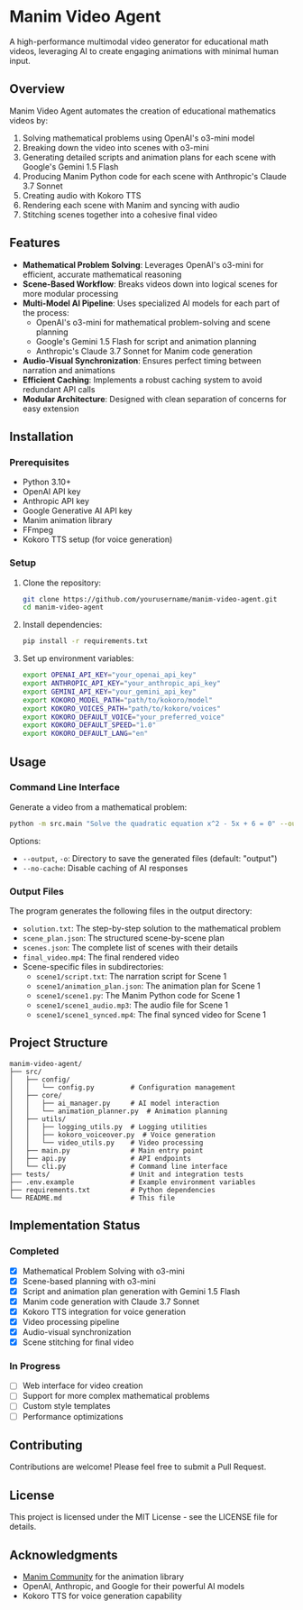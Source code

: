 # Manim Video Agent

A high-performance multimodal video generator for educational math videos, leveraging AI to create engaging animations with minimal human input.

## Overview

Manim Video Agent automates the creation of educational mathematics videos by:

1. Solving mathematical problems using OpenAI's o3-mini model
2. Breaking down the video into scenes with o3-mini
3. Generating detailed scripts and animation plans for each scene with Google's Gemini 1.5 Flash
4. Producing Manim Python code for each scene with Anthropic's Claude 3.7 Sonnet
5. Creating audio with Kokoro TTS
6. Rendering each scene with Manim and syncing with audio
7. Stitching scenes together into a cohesive final video

## Features

- **Mathematical Problem Solving**: Leverages OpenAI's o3-mini for efficient, accurate mathematical reasoning
- **Scene-Based Workflow**: Breaks videos down into logical scenes for more modular processing
- **Multi-Model AI Pipeline**: Uses specialized AI models for each part of the process:
  - OpenAI's o3-mini for mathematical problem-solving and scene planning
  - Google's Gemini 1.5 Flash for script and animation planning
  - Anthropic's Claude 3.7 Sonnet for Manim code generation
- **Audio-Visual Synchronization**: Ensures perfect timing between narration and animations
- **Efficient Caching**: Implements a robust caching system to avoid redundant API calls
- **Modular Architecture**: Designed with clean separation of concerns for easy extension

## Installation

### Prerequisites

- Python 3.10+
- OpenAI API key
- Anthropic API key
- Google Generative AI API key
- Manim animation library
- FFmpeg
- Kokoro TTS setup (for voice generation)

### Setup

1. Clone the repository:
   ```bash
   git clone https://github.com/yourusername/manim-video-agent.git
   cd manim-video-agent
   ```

2. Install dependencies:
   ```bash
   pip install -r requirements.txt
   ```

3. Set up environment variables:
   ```bash
   export OPENAI_API_KEY="your_openai_api_key"
   export ANTHROPIC_API_KEY="your_anthropic_api_key"
   export GEMINI_API_KEY="your_gemini_api_key"
   export KOKORO_MODEL_PATH="path/to/kokoro/model"
   export KOKORO_VOICES_PATH="path/to/kokoro/voices"
   export KOKORO_DEFAULT_VOICE="your_preferred_voice"
   export KOKORO_DEFAULT_SPEED="1.0"
   export KOKORO_DEFAULT_LANG="en"
   ```

## Usage

### Command Line Interface

Generate a video from a mathematical problem:

```bash
python -m src.main "Solve the quadratic equation x^2 - 5x + 6 = 0" --output ./output
```

Options:
- `--output`, `-o`: Directory to save the generated files (default: "output")
- `--no-cache`: Disable caching of AI responses

### Output Files

The program generates the following files in the output directory:

- `solution.txt`: The step-by-step solution to the mathematical problem
- `scene_plan.json`: The structured scene-by-scene plan
- `scenes.json`: The complete list of scenes with their details
- `final_video.mp4`: The final rendered video
- Scene-specific files in subdirectories:
  - `scene1/script.txt`: The narration script for Scene 1
  - `scene1/animation_plan.json`: The animation plan for Scene 1
  - `scene1/scene1.py`: The Manim Python code for Scene 1
  - `scene1/scene1_audio.mp3`: The audio file for Scene 1
  - `scene1/scene1_synced.mp4`: The final synced video for Scene 1

## Project Structure

```
manim-video-agent/
├── src/
│   ├── config/
│   │   └── config.py         # Configuration management
│   ├── core/
│   │   ├── ai_manager.py     # AI model interaction
│   │   └── animation_planner.py  # Animation planning
│   ├── utils/
│   │   ├── logging_utils.py  # Logging utilities
│   │   ├── kokoro_voiceover.py  # Voice generation
│   │   └── video_utils.py    # Video processing
│   ├── main.py               # Main entry point
│   ├── api.py                # API endpoints
│   └── cli.py                # Command line interface
├── tests/                    # Unit and integration tests
├── .env.example              # Example environment variables
├── requirements.txt          # Python dependencies
└── README.md                 # This file
```

## Implementation Status

### Completed

- [x] Mathematical Problem Solving with o3-mini
- [x] Scene-based planning with o3-mini
- [x] Script and animation plan generation with Gemini 1.5 Flash
- [x] Manim code generation with Claude 3.7 Sonnet
- [x] Kokoro TTS integration for voice generation
- [x] Video processing pipeline
- [x] Audio-visual synchronization
- [x] Scene stitching for final video

### In Progress

- [ ] Web interface for video creation
- [ ] Support for more complex mathematical problems
- [ ] Custom style templates
- [ ] Performance optimizations

## Contributing

Contributions are welcome! Please feel free to submit a Pull Request.

## License

This project is licensed under the MIT License - see the LICENSE file for details.

## Acknowledgments

- [Manim Community](https://www.manim.community/) for the animation library
- OpenAI, Anthropic, and Google for their powerful AI models
- Kokoro TTS for voice generation capability
